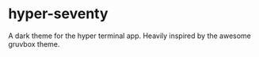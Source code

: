 # hyper-seventy

A dark theme for the hyper terminal app. Heavily inspired by the awesome gruvbox theme.



